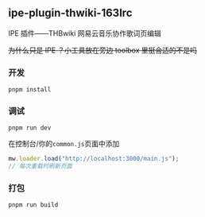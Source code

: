 ## ipe-plugin-thwiki-163lrc

IPE 插件——THBwiki 网易云音乐协作歌词页编辑

<del>为什么只是 IPE ？小工具放在旁边 toolbox 里挺合适的不是吗</del>

### 开发
```shell
pnpm install
```

### 调试
```shell
pnpm run dev
```

在控制台/你的`common.js`页面中添加 
```javascript
mw.loader.load("http://localhost:3000/main.js");
// 每次重载时刷新页面
```

### 打包
```shell
pnpm run build
```
